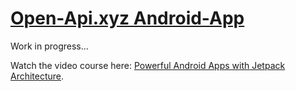 <h1><a href="https://codingwithmitch.com/courses/powerful-android-apps-with-jetpack-architecture/">Open-Api.xyz Android-App</a></h1>
<p>Work in progress...</p>
<p>Watch the video course here: <a href="https://codingwithmitch.com/courses/powerful-android-apps-with-jetpack-architecture/">Powerful Android Apps with Jetpack Architecture</a>.</p>

